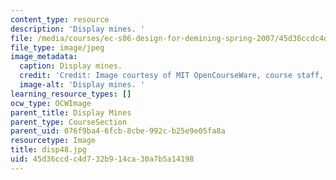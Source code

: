 ```yaml
---
content_type: resource
description: 'Display mines. '
file: /media/courses/ec-s06-design-for-demining-spring-2007/45d36ccdc4d732b914ca30a7b5a14198_disp48.jpg
file_type: image/jpeg
image_metadata:
  caption: Display mines.
  credit: 'Credit: Image courtesy of MIT OpenCourseWare, course staff, and students.'
  image-alt: 'Display mines. '
learning_resource_types: []
ocw_type: OCWImage
parent_title: Display Mines
parent_type: CourseSection
parent_uid: 076f9ba4-6fcb-8cbe-992c-b25e9e05fa8a
resourcetype: Image
title: disp48.jpg
uid: 45d36ccd-c4d7-32b9-14ca-30a7b5a14198
---
```

